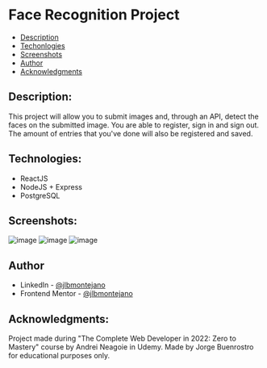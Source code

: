 # Face Recognition Project

- [Description](#description)
- [Techonlogies](#technologies)
- [Screenshots](#screenshots)
- [Author](#author)
- [Acknowledgments](#acknowledgments)

## Description:
This project will allow you to submit images and, through an API, detect the faces on the submitted image. You are able to register, sign in and sign out. The amount of entries that you've done will also be registered and saved.

## Technologies:
- ReactJS
- NodeJS + Express
- PostgreSQL

## Screenshots:

![image](https://user-images.githubusercontent.com/99704047/168499229-6d7d444e-9e61-4d0e-8d7e-af0acbfdb8b2.png)
![image](https://user-images.githubusercontent.com/99704047/168499256-d20c8deb-10d2-47a0-9e4a-14eddabf4b4a.png)
![image](https://user-images.githubusercontent.com/99704047/168499318-5fafecd3-39ee-4cf6-aa5b-4b7d37b35378.png)

## Author

- LinkedIn - [@jlbmontejano](https://www.linkedin.com/in/jlbmontejano/)
- Frontend Mentor - [@jlbmontejano](https://www.frontendmentor.io/profile/jlbmontejano)

## Acknowledgments:
Project made during "The Complete Web Developer in 2022: Zero to Mastery" course by Andrei Neagoie in Udemy.
Made by Jorge Buenrostro for educational purposes only.
